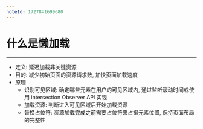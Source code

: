 ```yaml
---
noteId: 1727841699680
---
```



# 什么是懒加载
---
- 定义: 延迟加载非关键资源
- 目的: 减少初始页面的资源请求数, 加快页面加载速度
- 原理
	- 识别可见区域: 确定哪些元素在用户的可见区域内, 通过监听滚动时间或使用 intersection Observer API 实现
	- 加载资源: 判断进入可见区域后开始加载资源
	- 替换占位符: 资源加载完成之前需要占位符来占据元素位置, 保持页面布局的完整性
